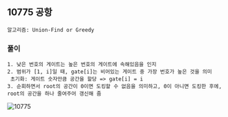 ## 10775 공항
```
알고리즘: Union-Find or Greedy   
```

### 풀이
```
1. 낮은 번호의 게이트는 높은 번호의 게이트에 속해있음을 인지
2. 범위가 [1, i]일 때, gate[i]는 비어있는 게이트 중 가장 번호가 높은 것을 의미  
 초기화: 게이트 숫자만큼 공간을 할당 => gate[i] = i
3. 순회하면서 root의 공간이 0이면 도킹할 수 없음을 의미하고, 0이 아니면 도킹한 후에, root의 공간을 하나 줄여주어 갱신해 줌
```
![10775](https://user-images.githubusercontent.com/57518908/125411988-71c48b00-e3f9-11eb-8a9b-10c47832d9b1.jpg)
